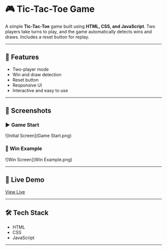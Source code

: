# 🎮 Tic-Tac-Toe Game

A simple **Tic-Tac-Toe** game built using **HTML, CSS, and JavaScript**. Two players take turns to play, and the game automatically detects wins and draws. Includes a reset button for replay.

---

## 🧠 Features

- Two-player mode  
- Win and draw detection  
- Reset button  
- Responsive UI  
- Interactive and easy to use

---

## 📸 Screenshots

### ▶️ Game Start  
![Initial Screen](Game Start.png)

### 🎉 Win Example  
![Win Screen](Win Example.png)

---

## 🔗 Live Demo

[View Live](https://your-username.github.io/tic-tac-toe/)  
 

---

## 🛠️ Tech Stack

- HTML  
- CSS  
- JavaScript

---

 
